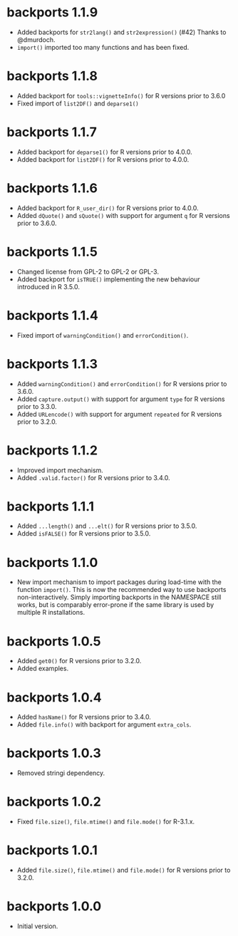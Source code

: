 # backports 1.1.9
* Added backports for `str2lang()` and `str2expression()` (#42)
  Thanks to @dmurdoch.
* `import()` imported too many functions and has been fixed.

# backports 1.1.8
* Added backport for `tools::vignetteInfo()` for R versions prior to 3.6.0
* Fixed import of `list2DF()` and `deparse1()`

# backports 1.1.7
* Added backport for `deparse1()` for R versions prior to 4.0.0.
* Added backport for `list2DF()` for R versions prior to 4.0.0.

# backports 1.1.6
* Added backport for `R_user_dir()` for R versions prior to 4.0.0.
* Added `dQuote()` and `sQuote()` with support for argument `q` for R versions prior to 3.6.0.

# backports 1.1.5
* Changed license from GPL-2 to GPL-2 or GPL-3.
* Added backport for `isTRUE()` implementing the new behaviour introduced in R 3.5.0.

# backports 1.1.4
* Fixed import of `warningCondition()` and `errorCondition()`.

# backports 1.1.3

* Added `warningCondition()` and `errorCondition()` for R versions prior to 3.6.0.
* Added `capture.output()` with support for argument `type` for R versions prior to 3.3.0.
* Added `URLencode()` with support for argument `repeated` for R versions prior to 3.2.0.

# backports 1.1.2

* Improved import mechanism.
* Added `.valid.factor()` for R versions prior to 3.4.0.

# backports 1.1.1

* Added `...length()` and `...elt()` for R versions prior to 3.5.0.
* Added `isFALSE()` for R versions prior to 3.5.0.

# backports 1.1.0

* New import mechanism to import packages during load-time with the function `import()`.
  This is now the recommended way to use backports non-interactively.
  Simply importing backports in the NAMESPACE still works, but is comparably error-prone
  if the same library is used by multiple R installations.

# backports 1.0.5

* Added `get0()` for R versions prior to 3.2.0.
* Added examples.

# backports 1.0.4

* Added `hasName()` for R versions prior to 3.4.0.
* Added `file.info()` with backport for argument `extra_cols`.

# backports 1.0.3

* Removed stringi dependency.

# backports 1.0.2

* Fixed `file.size()`, `file.mtime()` and `file.mode()` for R-3.1.x.

# backports 1.0.1

* Added `file.size()`, `file.mtime()` and `file.mode()` for R versions prior to 3.2.0.

# backports 1.0.0

* Initial version.
